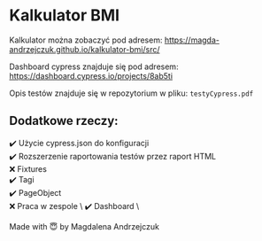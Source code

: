 # Kalkulator BMI

Kalkulator można zobaczyć pod adresem: https://magda-andrzejczuk.github.io/kalkulator-bmi/src/

Dashboard cypress znajduje się pod adresem: https://dashboard.cypress.io/projects/8ab5ti

Opis testów znajduje się w repozytorium w pliku: `testyCypress.pdf`

## Dodatkowe rzeczy:
✔️ Użycie cypress.json do konfiguracji \
✔️ Rozszerzenie raportowania testów przez raport HTML \
❌ Fixtures \
✔️ Tagi \
✔️ PageObject \
❌ Praca w zespole \ 
✔️ Dashboard \

Made with 😇 by Magdalena Andrzejczuk

